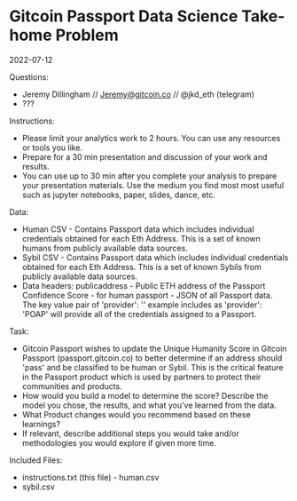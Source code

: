 # Gitcoin Passport Data Science Take-home Problem
2022-07-12

Questions:

- Jeremy Dillingham // Jeremy@gitcoin.co // @jkd_eth (telegram)
- ???

Instructions:

- Please limit your analytics work to 2 hours. You can use any resources or tools you like.
- Prepare for a 30 min presentation and discussion of your work and results.
- You can use up to 30 min after you complete your analysis to prepare your presentation materials. Use the medium you find most most useful such as jupyter notebooks, paper, slides, dance, etc. 

Data:

- Human CSV - Contains Passport data which includes individual credentials obtained for each Eth Address. This is a set of known humans from publicly available data sources.
- Sybil CSV - Contains Passport data which includes individual credentials obtained for each Eth Address. This is a set of known Sybils from publicly available data sources. 
- Data headers: 
publicaddress - Public ETH address of the Passport
Confidence Score - for human
passport - JSON of all Passport data. The key value pair of 'provider': '<credential>' example includes as 'provider': 'POAP' will provide all of the credentials assigned to a Passport.

Task:

- Gitcoin Passport wishes to update the Unique Humanity Score in Gitcoin Passport (passport.gitcoin.co) to better determine if an address should 'pass' and be classified to be human or Sybil. This is the critical feature in the Passport product which is used by partners to protect their communities and products.
- How would you build a model to determine the score? Describe the model you chose, the results, and what you've learned from the data. 
- What Product changes would you recommend based on these learnings?
 - If relevant, describe additional steps you would take and/or methodologies you would explore if given more time. 

Included Files:

- instructions.txt (this file) - human.csv
- sybil.csv